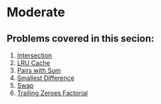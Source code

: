 # Moderate

## Problems covered in this secion:

1. <a href="https://github.com/mayankamencherla/cracking-the-coding-interview-solutions/blob/master/moderate/intersection.cpp" target="_blank">Intersection</a>
1. <a href="https://github.com/mayankamencherla/cracking-the-coding-interview-solutions/blob/master/moderate/lru-cache.cpp" target="_blank">LRU Cache</a>
1. <a href="https://github.com/mayankamencherla/cracking-the-coding-interview-solutions/blob/master/moderate/pairs-with-sum.cpp" target="_blank">Pairs with Sum</a>
1. <a href="https://github.com/mayankamencherla/cracking-the-coding-interview-solutions/blob/master/moderate/smallest-difference.cpp" target="_blank">Smallest Difference</a>
1. <a href="https://github.com/mayankamencherla/cracking-the-coding-interview-solutions/blob/master/moderate/swap.cpp" target="_blank">Swap</a>
1. <a href="https://github.com/mayankamencherla/cracking-the-coding-interview-solutions/blob/master/moderate/trailing-zeros-factorial.cpp" target="_blank">Trailing Zeroes Factorial</a>
